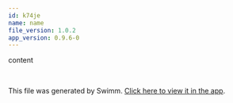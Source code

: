 ```yaml
---
id: k74je
name: name
file_version: 1.0.2
app_version: 0.9.6-0
---
```


content





<br/>

This file was generated by Swimm. [Click here to view it in the app](http://localhost:5000/repos/Z2l0aHViJTNBJTNBbW9kLXByb2dyZXNzaW9uLXN5c3RlbSUzQSUzQW1hb3pTd2ltbQ==/docs/k74je).